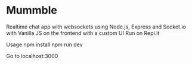 # Mummble
Realtime chat app with websockets using Node.js, Express and Socket.io with Vanilla JS on the frontend with a custom UI Run on Repl.it

Usage
npm install
npm run dev

Go to localhost:3000
